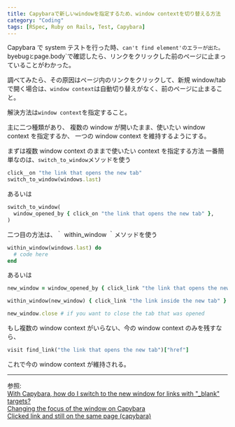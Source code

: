 ```yaml
---
title: Capybaraで新しいwindowを指定するため、window contextを切り替える方法
category: "Coding"
tags: [RSpec, Ruby on Rails, Test, Capybara]
---
```


Capybara で system テストを行った時、`can't find element'のエラーが出た。 `byebug`と`page.body`で確認したら、リンクをクリックした前のページに止まっていることがわかった。

調べてみたら、その原因はページ内のリンクをクリックして、新規 window/tab で開く場合は、`window context`は自動切り替えがなく、前のページに止まること。

解決方法は`window context`を指定すること。

主に二つ種類があり、
複数の window が開いたまま、使いたい window context を指定するか、
一つの window context を維持するようにする。

まずは複数 window context のままで使いたい context を指定する方法
一番簡単なのは、`switch_to_window`メソッドを使う

```ruby
click__on "the link that opens the new tab"
switch_to_window(windows.last)
```

あるいは

```ruby
switch_to_window(
  window_opened_by { click_on "the link that opens the new tab" },
)
```

二つ目の方法は、｀ within_window ｀メソッドを使う

```ruby
within_window(windows.last) do
  # code here
end
```

あるいは

```ruby
new_window = window_opened_by { click_link "the link that opens the new tab" }

within_window(new_window) { click_link "the link inside the new tab" }

new_window.close # if you want to close the tab that was opened
```

もし複数の window context がいらない、今の window context のみを残すなら、

```ruby
visit find_link("the link that opens the new tab")["href"]
```

これで今の window context が維持される。

---

参照:  
[With Capybara, how do I switch to the new window for links with "\_blank" targets?](https://stackoverflow.com/questions/7612038/with-capybara-how-do-i-switch-to-the-new-window-for-links-with-blank-targets)  
[Changing the focus of the window on Capybara](https://stackoverflow.com/questions/60198829/changing-the-focus-of-the-window-on-capybara)  
[Clicked link and still on the same page (capybara)](https://selleo.com/til/posts/e5zvbkdptz-clicked-link-and-still-on-the-same-page-capybara)
